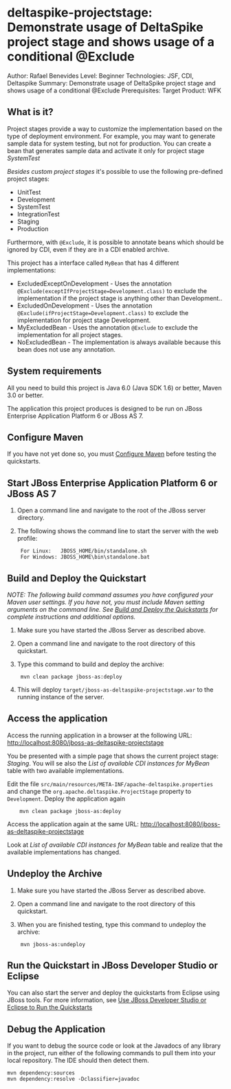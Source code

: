 deltaspike-projectstage: Demonstrate usage of DeltaSpike project stage and shows usage of a conditional @Exclude
======================================================
Author: Rafael Benevides
Level: Beginner
Technologies: JSF, CDI, Deltaspike
Summary: Demonstrate usage of DeltaSpike project stage and shows usage of a conditional @Exclude
Prerequisites: 
Target Product: WFK

What is it?
-----------

Project stages provide a way to customize the implementation based on the type of deployment environment. For example, you may want to generate sample data for system testing, but not for production. You can create a bean that generates sample data and activate it only for project stage *SystemTest*

*Besides custom project stages* it's possible to use the following pre-defined project stages:

- UnitTest
- Development
- SystemTest
- IntegrationTest
- Staging
- Production

Furthermore, with `@Exclude`, it is possible to annotate beans which should be ignored by CDI, even if they are in a CDI enabled archive.

This project has a interface called `MyBean` that has 4 different implementations:

- ExcludedExceptOnDevelopment - Uses the annotation `@Exclude(exceptIfProjectStage=Development.class)` to exclude the implementation if the project stage is anything other than Development..
- ExcludedOnDevelopment - Uses the annotation `@Exclude(ifProjectStage=Development.class)` to exclude the implementation for project stage Development.
- MyExcludedBean  - Uses the annotation `@Exclude` to exclude the implementation for all project stages.
- NoExcludedBean - The implementation is always available because this bean does not use any annotation.

System requirements
-------------------

All you need to build this project is Java 6.0 (Java SDK 1.6) or better, Maven 3.0 or better.

The application this project produces is designed to be run on JBoss Enterprise Application Platform 6 or JBoss AS 7. 

 
Configure Maven
---------------

If you have not yet done so, you must [Configure Maven](../README.md#mavenconfiguration) before testing the quickstarts.


Start JBoss Enterprise Application Platform 6 or JBoss AS 7
-------------------------

1. Open a command line and navigate to the root of the JBoss server directory.
2. The following shows the command line to start the server with the web profile:

        For Linux:   JBOSS_HOME/bin/standalone.sh
        For Windows: JBOSS_HOME\bin\standalone.bat

Build and Deploy the Quickstart
-------------------------

_NOTE: The following build command assumes you have configured your Maven user settings. If you have not, you must include Maven setting arguments on the command line. See [Build and Deploy the Quickstarts](../README.md#buildanddeploy) for complete instructions and additional options._

1. Make sure you have started the JBoss Server as described above.
2. Open a command line and navigate to the root directory of this quickstart.
3. Type this command to build and deploy the archive:

        mvn clean package jboss-as:deploy
4. This will deploy `target/jboss-as-deltaspike-projectstage.war` to the running instance of the server.

Access the application
---------------------

Access the running application in a browser at the following URL:  <http://localhost:8080/jboss-as-deltaspike-projectstage>

You be presented with a simple page that shows the current project stage: *Staging*. You will se also the *List of available CDI instances for MyBean* table with two available implementations.

Edit the file `src/main/resources/META-INF/apache-deltaspike.properties` and change the `org.apache.deltaspike.ProjectStage` property to `Development`. Deploy the application again

        mvn clean package jboss-as:deploy

Access the application again at the same URL:  <http://localhost:8080/jboss-as-deltaspike-projectstage>

Look at *List of available CDI instances for MyBean* table and realize that the available implementations has changed.
        
Undeploy the Archive
--------------------

1. Make sure you have started the JBoss Server as described above.
2. Open a command line and navigate to the root directory of this quickstart.
3. When you are finished testing, type this command to undeploy the archive:

        mvn jboss-as:undeploy


Run the Quickstart in JBoss Developer Studio or Eclipse
-------------------------------------

You can also start the server and deploy the quickstarts from Eclipse using JBoss tools. For more information, see [Use JBoss Developer Studio or Eclipse to Run the Quickstarts](../README.md#useeclipse) 

Debug the Application
------------------------------------

If you want to debug the source code or look at the Javadocs of any library in the project, run either of the following commands to pull them into your local repository. The IDE should then detect them.

    mvn dependency:sources
    mvn dependency:resolve -Dclassifier=javadoc

